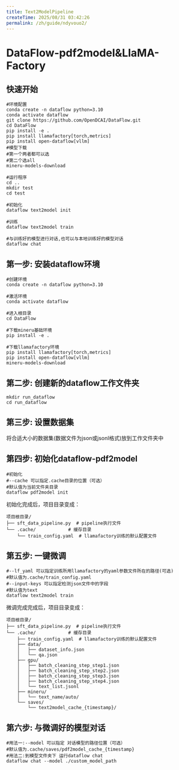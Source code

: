 ```yaml
---
title: Text2ModelPipeline
createTime: 2025/08/31 03:42:26
permalink: /zh/guide/ndyvouo2/
---
```

# DataFlow-pdf2model&LlaMA-Factory

## 快速开始

```
#环境配置
conda create -n dataflow python=3.10
conda activate dataflow
git clone https://github.com/OpenDCAI/DataFlow.git
cd DataFlow
pip install -e .
pip install llamafactory[torch,metrics]
pip install open-dataflow[vllm]
#模型下载
#第一个两者都可以选
#第二个选all
mineru-models-download

#运行程序
cd ..
mkdir test
cd test

#初始化 
dataflow text2model init

#训练
dataflow text2model train

#与训练好的模型进行对话,也可以与本地训练好的模型对话
dataflow chat
```



## 第一步: 安装dataflow环境

```
#创建环境
conda create -n dataflow python=3.10

#激活环境
conda activate dataflow

#进入根目录
cd DataFlow

#下载mineru基础环境
pip install -e .

#下载llamafactory环境
pip install llamafactory[torch,metrics]
pip install open-dataflow[vllm]
mineru-models-download
```



## 第二步: 创建新的dataflow工作文件夹

```
mkdir run_dataflow
cd run_dataflow
```



## 第三步: 设置数据集

将合适大小的数据集(数据文件为json或jsonl格式)放到工作文件夹中



## 第四步: 初始化dataflow-pdf2model

```
#初始化 
#--cache 可以指定.cache目录的位置（可选）
#默认值为当前文件夹目录
dataflow pdf2model init
```

初始化完成后，项目目录变成：

```shell
项目根目录/
├── sft_data_pipeline.py  # pipeline执行文件
└── .cache/            # 缓存目录
    └── train_config.yaml  # llamafactory训练的默认配置文件
```



## 第五步: 一键微调

```
#--lf_yaml 可以指定训练所用llamafactory的yaml参数文件所在的路径(可选)
#默认值为.cache/train_config.yaml
#--input-keys 可以指定检测json文件中的字段
#默认值为text
dataflow text2model train
```

微调完成完成后，项目目录变成：

```
项目根目录/
├── sft_data_pipeline.py  # pipeline执行文件
└── .cache/            # 缓存目录
    ├── train_config.yaml  # llamafactory训练的默认配置文件
    ├── data/
    │   ├── dataset_info.json
    │   └── qa.json
    ├── gpu/
    │   ├── batch_cleaning_step_step1.json
    │   ├── batch_cleaning_step_step2.json
    │   ├── batch_cleaning_step_step3.json
    │   ├── batch_cleaning_step_step4.json
    │   └── text_list.jsonl
    ├── mineru/
    │   └── text_name/auto/
    └── saves/
        └── text2model_cache_{timestamp}/
```



## 第六步: 与微调好的模型对话

```
#用法一:--model 可以指定 对话模型的路径位置（可选）
#默认值为.cache/saves/pdf2model_cache_{timestamp}
#用法二:到模型文件夹下 运行dataflow chat
dataflow chat --model ./custom_model_path
```

